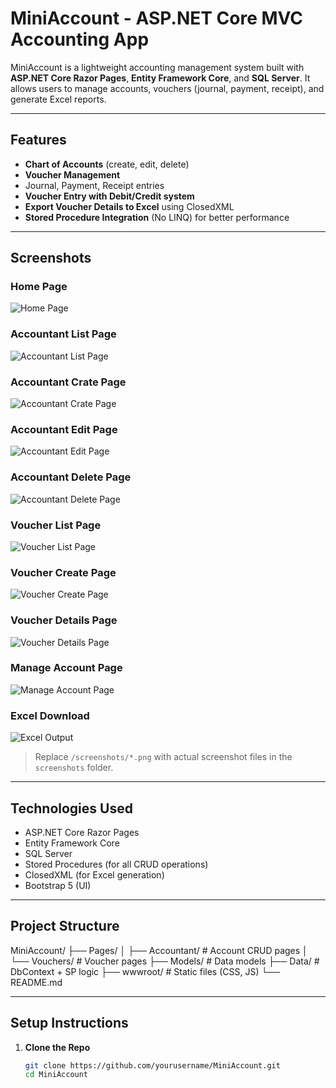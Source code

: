 #  MiniAccount - ASP.NET Core MVC Accounting App

MiniAccount is a lightweight accounting management system built with **ASP.NET Core Razor Pages**, **Entity Framework Core**, and **SQL Server**. It allows users to manage accounts, vouchers (journal, payment, receipt), and generate Excel reports.

---

##  Features

-  **Chart of Accounts** (create, edit, delete)
-  **Voucher Management**
  - Journal, Payment, Receipt entries
-  **Voucher Entry with Debit/Credit system**
- **Export Voucher Details to Excel** using ClosedXML
-  **Stored Procedure Integration** (No LINQ) for better performance

---

##  Screenshots

###  Home Page
![Home Page](screenshots/HomePage.png)

###  Accountant List Page
![Accountant List Page](MiniAccount/screenshots/AccountantListPage.png)

###  Accountant Crate Page
![Accountant Crate Page](MiniAccount/screenshots/AccountantCreatePage.png)

###  Accountant Edit Page
![Accountant Edit Page](MiniAccount/screenshots/AccountantEditPage.png)

###  Accountant Delete Page
![Accountant Delete Page](MiniAccount/screenshots/AccountantDeletePage.png)

###  Voucher List Page
![Voucher List Page](MiniAccount/screenshots/VoucherListPage.png)

###  Voucher Create Page
![Voucher Create Page](MiniAccount/screenshots/VoucherCreatePage.png)

###  Voucher Details Page
![Voucher Details Page](MiniAccount/screenshots/VoucherDetailsPage.png)

###  Manage Account Page
![Manage Account Page](MiniAccount/screenshots/ManageAccountPage.png)

###  Excel Download
![Excel Output](MiniAccount/screenshots/ExcelOutput.png)

>  Replace `/screenshots/*.png` with actual screenshot files in the `screenshots` folder.

---

##  Technologies Used

- ASP.NET Core Razor Pages
- Entity Framework Core
- SQL Server
- Stored Procedures (for all CRUD operations)
- ClosedXML (for Excel generation)
- Bootstrap 5 (UI)

---

##  Project Structure

MiniAccount/
├── Pages/
│ ├── Accountant/ # Account CRUD pages
│ └── Vouchers/ # Voucher pages
├── Models/ # Data models
├── Data/ # DbContext + SP logic
├── wwwroot/ # Static files (CSS, JS)
└── README.md

---

##  Setup Instructions

1. **Clone the Repo**
   ```bash
   git clone https://github.com/yourusername/MiniAccount.git
   cd MiniAccount